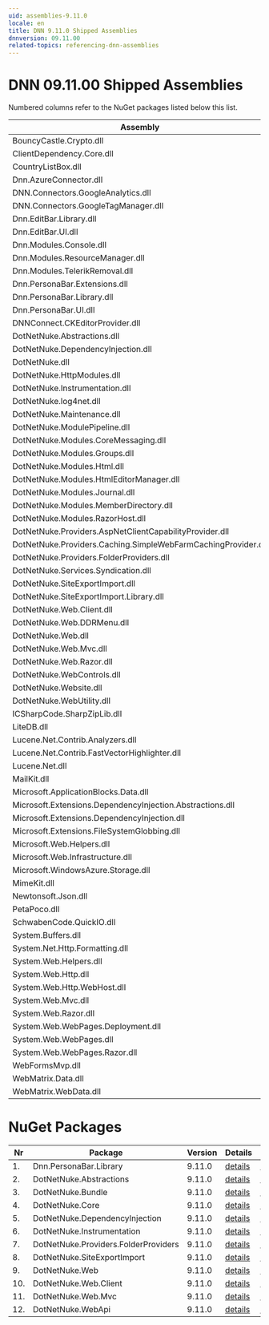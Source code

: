 ```yaml
---
uid: assemblies-9.11.0
locale: en
title: DNN 9.11.0 Shipped Assemblies
dnnversion: 09.11.00
related-topics: referencing-dnn-assemblies
---
```


# DNN 09.11.00 Shipped Assemblies

Numbered columns refer to the NuGet packages listed below this list.

|**Assembly**|**Version**|#1|#2|#3|#4|#5|#6|#7|#8|#9|#10|#11|#12|
|---|---|---|---|---|---|---|---|---|---|---|---|---|---|
|BouncyCastle.Crypto.dll|1.9.0.1| | | | | | | | | | | | |
|ClientDependency.Core.dll|1.9.10| | | | | | | | | | | | |
|CountryListBox.dll|9.11.0.46| | | | | | | | | | | | |
|Dnn.AzureConnector.dll|9.11.0.46| | | | | | | | | | | | |
|DNN.Connectors.GoogleAnalytics.dll|0.0.0.0| | | | | | | | | | | | |
|DNN.Connectors.GoogleTagManager.dll|0.0.0.0| | | | | | | | | | | | |
|Dnn.EditBar.Library.dll|9.11.0.46| | | | | | | | | | | | |
|Dnn.EditBar.UI.dll|9.11.0.46| | | | | | | | | | | | |
|Dnn.Modules.Console.dll|9.11.0.46| | | | | | | | | | | | |
|Dnn.Modules.ResourceManager.dll|9.11.0.46| | | | | | | | | | | | |
|Dnn.Modules.TelerikRemoval.dll|0.0.0.0| | | | | | | | | | | | |
|Dnn.PersonaBar.Extensions.dll|9.11.0.46| | | | | | | | | | | | |
|Dnn.PersonaBar.Library.dll|9.11.0.46|1| | | | | | | | | | | |
|Dnn.PersonaBar.UI.dll|9.11.0.46| | | | | | | | | | | | |
|DNNConnect.CKEditorProvider.dll|0.0.0.0| | | | | | | | | | | | |
|DotNetNuke.Abstractions.dll|9.11.0.46| |2| | | | | | | | | | |
|DotNetNuke.DependencyInjection.dll|9.11.0.46|1| |3|4|5| |7|8|9|10|11|12|
|DotNetNuke.dll|9.11.0.46|1| |3|4| | |7|8|9|10|11|12|
|DotNetNuke.HttpModules.dll|9.11.0.46| | |3| | | | | | | | | |
|DotNetNuke.Instrumentation.dll|9.11.0.46|1| |3|4|5|6|7|8|9|10|11|12|
|DotNetNuke.log4net.dll|3.0.2.0|1| |3|4|5|6|7|8|9|10|11|12|
|DotNetNuke.Maintenance.dll|9.11.0.46| | | | | | | | | | | | |
|DotNetNuke.ModulePipeline.dll|9.11.0.46| | | | | | | | | | | | |
|DotNetNuke.Modules.CoreMessaging.dll|9.11.0.46| | | | | | | | | | | | |
|DotNetNuke.Modules.Groups.dll|9.11.0.46| | | | | | | | | | | | |
|DotNetNuke.Modules.Html.dll|9.11.0.46| | | | | | | | | | | | |
|DotNetNuke.Modules.HtmlEditorManager.dll|9.11.0.46| | | | | | | | | | | | |
|DotNetNuke.Modules.Journal.dll|9.11.0.46| | | | | | | | | | | | |
|DotNetNuke.Modules.MemberDirectory.dll|9.11.0.46| | | | | | | | | | | | |
|DotNetNuke.Modules.RazorHost.dll|9.11.0.46| | | | | | | | | | | | |
|DotNetNuke.Providers.AspNetClientCapabilityProvider.dll|9.11.0.46| | | | | | | | | | | | |
|DotNetNuke.Providers.Caching.SimpleWebFarmCachingProvider.dll|9.11.0.46| | | | | | | | | | | | |
|DotNetNuke.Providers.FolderProviders.dll|9.11.0.46| | |3| | | |7| | | | | |
|DotNetNuke.Services.Syndication.dll|9.11.0.46| | | | | | | | | | | | |
|DotNetNuke.SiteExportImport.dll|9.11.0.46| | |3| | | | |8| | | | |
|DotNetNuke.SiteExportImport.Library.dll|9.11.0.46| | |3| | | | |8| | | | |
|DotNetNuke.Web.Client.dll|9.11.0.46| | |3| | | | | | |10|11| |
|DotNetNuke.Web.DDRMenu.dll|9.11.0.46| | | | | | | | | | | | |
|DotNetNuke.Web.dll|9.11.0.46|1| |3| | | | |8|9| |11|12|
|DotNetNuke.Web.Mvc.dll|9.11.0.46| | |3| | | | | | | |11| |
|DotNetNuke.Web.Razor.dll|9.11.0.46| | | | | | | | | | | | |
|DotNetNuke.WebControls.dll|2.4.0.598| | |3| | | | | | | | | |
|DotNetNuke.Website.dll|9.11.0.46| | | | | | | | | | | | |
|DotNetNuke.WebUtility.dll|4.2.1.783|1| |3| | | | |8|9| |11|12|
|ICSharpCode.SharpZipLib.dll|1.3.3.11| | | | | | | | | | | | |
|LiteDB.dll|5.0.12| | | | | | | | | | | | |
|Lucene.Net.Contrib.Analyzers.dll|3.0.3| | | | | | | | | | | | |
|Lucene.Net.Contrib.FastVectorHighlighter.dll|3.0.3| | | | | | | | | | | | |
|Lucene.Net.dll|3.0.3.0| | | | | | | | | | | | |
|MailKit.dll|2.15.0.0| | | | | | | | | | | | |
|Microsoft.ApplicationBlocks.Data.dll|2.0.0.0|1| |3|4| | |7|8|9|10|11|12|
|Microsoft.Extensions.DependencyInjection.Abstractions.dll|2.1.1.18157| | | | | | | | | | | | |
|Microsoft.Extensions.DependencyInjection.dll|2.1.1.18157|1| |3|4|5| |7|8|9|10|11|12|
|Microsoft.Extensions.FileSystemGlobbing.dll|5.0.20.51904| | | | | | | | | | | | |
|Microsoft.Web.Helpers.dll|3.0.61129.10| | | | | | | | | | | | |
|Microsoft.Web.Infrastructure.dll|1.0.20105.407| | |3| | | | | | | |11| |
|Microsoft.WindowsAzure.Storage.dll|8.3.0.0| | | | | | | | | | | | |
|MimeKit.dll|2.15.1.0| | | | | | | | | | | | |
|Newtonsoft.Json.dll|13.0.1.25517| | | | | | | | | | | | |
|PetaPoco.dll|6.0.524.0| | | | | | | | | | | | |
|SchwabenCode.QuickIO.dll|2.6.2.0| | | | | | | | | | | | |
|System.Buffers.dll|4.6.28619.01| | | | | | | | | | | | |
|System.Net.Http.Formatting.dll|5.2.61129.10|1| |3| | | | |8|9| |11|12|
|System.Web.Helpers.dll|3.0.61129.10| | |3| | | | | | | |11| |
|System.Web.Http.dll|5.2.61129.10|1| |3| | | | |8|9| |11|12|
|System.Web.Http.WebHost.dll|5.2.61129.10| | | | | | | | | | | | |
|System.Web.Mvc.dll|5.2.61129.10| | |3| | | | | | | |11| |
|System.Web.Razor.dll|3.0.61129.10| | |3| | | | | | | |11| |
|System.Web.WebPages.Deployment.dll|3.0.61129.10| | |3| | | | | | | |11| |
|System.Web.WebPages.dll|3.0.61129.10| | |3| | | | | | | |11| |
|System.Web.WebPages.Razor.dll|3.0.61129.10| | |3| | | | | | | |11| |
|WebFormsMvp.dll|1.4.5.0| | | | | | | | | | | | |
|WebMatrix.Data.dll|3.0.61129.10| | | | | | | | | | | | |
|WebMatrix.WebData.dll|3.0.61129.10| | | | | | | | | | | | |

# NuGet Packages

|**Nr**|**Package**|**Version**|Details|NuGet|
|---|---|---|---|---|
|1.|Dnn.PersonaBar.Library|9.11.0|[details](xref:nuget-Dnn.PersonaBar.Library-9.11.0)|[NuGet](https://www.nuget.org/packages/Dnn.PersonaBar.Library/9.11.0)|
|2.|DotNetNuke.Abstractions|9.11.0|[details](xref:nuget-DotNetNuke.Abstractions-9.11.0)|[NuGet](https://www.nuget.org/packages/DotNetNuke.Abstractions/9.11.0)|
|3.|DotNetNuke.Bundle|9.11.0|[details](xref:nuget-DotNetNuke.Bundle-9.11.0)|[NuGet](https://www.nuget.org/packages/DotNetNuke.Bundle/9.11.0)|
|4.|DotNetNuke.Core|9.11.0|[details](xref:nuget-DotNetNuke.Core-9.11.0)|[NuGet](https://www.nuget.org/packages/DotNetNuke.Core/9.11.0)|
|5.|DotNetNuke.DependencyInjection|9.11.0|[details](xref:nuget-DotNetNuke.DependencyInjection-9.11.0)|[NuGet](https://www.nuget.org/packages/DotNetNuke.DependencyInjection/9.11.0)|
|6.|DotNetNuke.Instrumentation|9.11.0|[details](xref:nuget-DotNetNuke.Instrumentation-9.11.0)|[NuGet](https://www.nuget.org/packages/DotNetNuke.Instrumentation/9.11.0)|
|7.|DotNetNuke.Providers.FolderProviders|9.11.0|[details](xref:nuget-DotNetNuke.Providers.FolderProviders-9.11.0)|[NuGet](https://www.nuget.org/packages/DotNetNuke.Providers.FolderProviders/9.11.0)|
|8.|DotNetNuke.SiteExportImport|9.11.0|[details](xref:nuget-DotNetNuke.SiteExportImport-9.11.0)|[NuGet](https://www.nuget.org/packages/DotNetNuke.SiteExportImport/9.11.0)|
|9.|DotNetNuke.Web|9.11.0|[details](xref:nuget-DotNetNuke.Web-9.11.0)|[NuGet](https://www.nuget.org/packages/DotNetNuke.Web/9.11.0)|
|10.|DotNetNuke.Web.Client|9.11.0|[details](xref:nuget-DotNetNuke.Web.Client-9.11.0)|[NuGet](https://www.nuget.org/packages/DotNetNuke.Web.Client/9.11.0)|
|11.|DotNetNuke.Web.Mvc|9.11.0|[details](xref:nuget-DotNetNuke.Web.Mvc-9.11.0)|[NuGet](https://www.nuget.org/packages/DotNetNuke.Web.Mvc/9.11.0)|
|12.|DotNetNuke.WebApi|9.11.0|[details](xref:nuget-DotNetNuke.WebApi-9.11.0)|[NuGet](https://www.nuget.org/packages/DotNetNuke.WebApi/9.11.0)|


